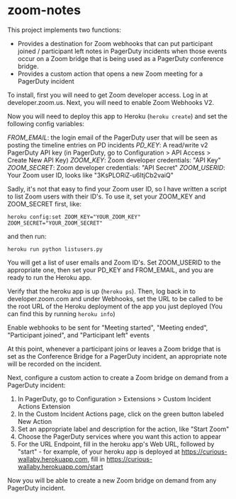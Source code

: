 # zoom-notes

This project implements two functions:

* Provides a destination for Zoom webhooks that can put participant joined / participant left notes in PagerDuty incidents when those events occur on a Zoom bridge that is being used as a PagerDuty conference bridge.
* Provides a custom action that opens a new Zoom meeting for a PagerDuty incident

To install, first you will need to get Zoom developer access. Log in at developer.zoom.us. Next, you will need to enable Zoom Webhooks V2.

Now you will need to deploy this app to Heroku (`heroku create`) and set the following config variables:

*FROM_EMAIL*: the login email of the PagerDuty user that will be seen as posting the timeline entries on PD incidents
*PD_KEY*: A read/write v2 PagerDuty API key (in PagerDuty, go to Configuration > API Access > Create New API Key)
*ZOOM_KEY*: Zoom developer credentials: "API Key"
*ZOOM_SECRET*: Zoom developer credentials: "API Secret"
*ZOOM_USERID*: Your Zoom user ID, looks like "3KsPLORiZ-u6ItjCb2vaiQ"

Sadly, it's not that easy to find your Zoom user ID, so I have written a script to list Zoom users with their ID's. To use it, set your ZOOM_KEY and ZOOM_SECRET first, like:

`heroku config:set ZOOM_KEY="YOUR_ZOOM_KEY" ZOOM_SECRET="YOUR_ZOOM_SECRET"`

and then run:

`heroku run python listusers.py`

You will get a list of user emails and Zoom ID's. Set ZOOM_USERID to the appropriate one, then set your PD_KEY and FROM_EMAIL, and you are ready to run the Heroku app.

Verify that the heroku app is up (`heroku ps`). Then, log back in to developer.zoom.com and under Webhooks, set the URL to be called to be the root URL of the Heroku deployment of the app you just deployed (You can find this by running `heroku info`)

Enable webhooks to be sent for "Meeting started", "Meeting ended", "Participant joined", and "Participant left" events

At this point, whenever a participant joins or leaves a Zoom bridge that is set as the Conference Bridge for a PagerDuty incident, an appropriate note will be recorded on the incident.

Next, configure a custom action to create a Zoom bridge on demand from a PagerDuty incident:

1. In PagerDuty, go to Configuration > Extensions > Custom Incident Actions Extension
1. In the Custom Incident Actions page, click on the green button labeled New Action
1. Set an appropriate label and description for the action, like "Start Zoom"
1. Choose the PagerDuty services where you want this action to appear
1. For the URL Endpoint, fill in the heroku app's Web URL, followed by "start" - for example, of your heroku app is deployed at https://curious-wallaby.herokuapp.com, fill in https://curious-wallaby.herokuapp.com/start

Now you will be able to create a new Zoom bridge on demand from any PagerDuty incident.
